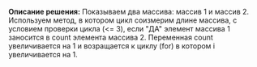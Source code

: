 **Описание решения:**
Показываем два массива: массив 1 и массив 2. Используем метод, в котором цикл соизмерим длине массива, с условием проверки цикла (<= 3), если "ДА" элемент массива 1 заносится в count элемента массива 2. Переменная сount увеличивается на 1 и возращается к циклу (for) в котором i увеличивается на 1.